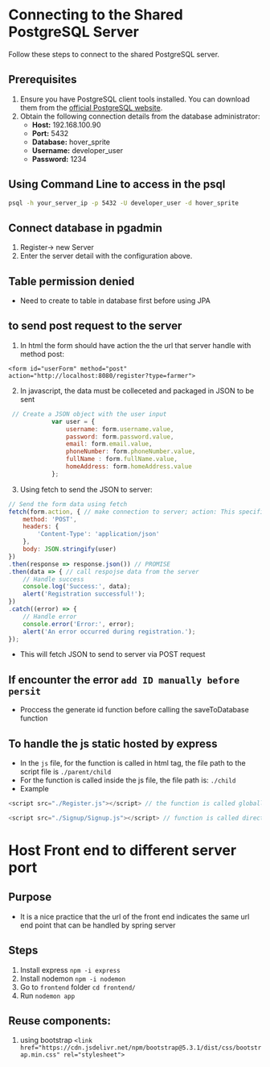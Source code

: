 # Connecting to the Shared PostgreSQL Server

Follow these steps to connect to the shared PostgreSQL server.

## Prerequisites

1. Ensure you have PostgreSQL client tools installed. You can download them from the [official PostgreSQL website](https://www.postgresql.org/download/).
2. Obtain the following connection details from the database administrator:
   - **Host:** 192.168.100.90
   - **Port:** 5432 
   - **Database:** hover_sprite
   - **Username:** developer_user
   - **Password:** 1234

## Using Command Line to access in the psql
```sh
psql -h your_server_ip -p 5432 -U developer_user -d hover_sprite

```
## Connect database in pgadmin
1. Register-> new Server
2. Enter the server detail with the configuration above.

## Table permission denied
- Need to create to table in database first before using JPA

## to send post request to the server
1. In html the form should have action the the url that server handle with method post:
```
<form id="userForm" method="post" action="http://localhost:8080/register?type=farmer">
```

2. In javascript, the data must be colleceted and packaged in JSON to be sent
```js
 // Create a JSON object with the user input
            var user = {
                username: form.username.value,
                password: form.password.value,
                email: form.email.value,
                phoneNumber: form.phoneNumber.value,
                fullName : form.fullName.value,
                homeAddress: form.homeAddress.value
            };
```
3. Using fetch to send the JSON to server:
```js
// Send the form data using fetch
fetch(form.action, { // make connection to server; action: This specifies the URL to which the request is sent.
    method: 'POST',
    headers: {
        'Content-Type': 'application/json'
    },
    body: JSON.stringify(user)
})
.then(response => response.json()) // PROMISE
.then(data => { // call respojse data from the server
    // Handle success
    console.log('Success:', data);
    alert('Registration successful!');
})
.catch((error) => {
    // Handle error
    console.error('Error:', error);
    alert('An error occurred during registration.');
});
```
- This will fetch JSON to send to server via POST request

## If encounter the error ``add ID manually before persit ``
- Proccess the generate id function before calling the saveToDatabase function

## To handle the js static hosted by express
- In the ``js`` file, for the function is called in html tag, the file path to the script file is ``./parent/child``
- For the function is called inside the js file, the file path is: ``./child``
- Example
```js
<script src="./Register.js"></script> // the function is called globally
```
```js
<script src="./Signup/Signup.js"></script> // function is called directly
```

# Host Front end to different server port
## Purpose
- It is a nice practice that the url of the front end indicates the same url end point that can be handled by spring server
## Steps
1. Install express
``
npm -i express
``
2. Install nodemon
``
npm -i nodemon
``
3. Go to ``frontend`` folder
``
cd frontend/
``
4. Run ``nodemon app``

## Reuse components:
1. using bootstrap ``<link href="https://cdn.jsdelivr.net/npm/bootstrap@5.3.1/dist/css/bootstrap.min.css" rel="stylesheet">``